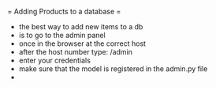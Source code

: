 
= Adding Products to a database =
* the best way to add new items to a db
* is to go to the admin panel
* once in the browser at the correct host
* after the host number type: /admin
* enter your credentials
* make sure that the model is registered in the admin.py file
* 
